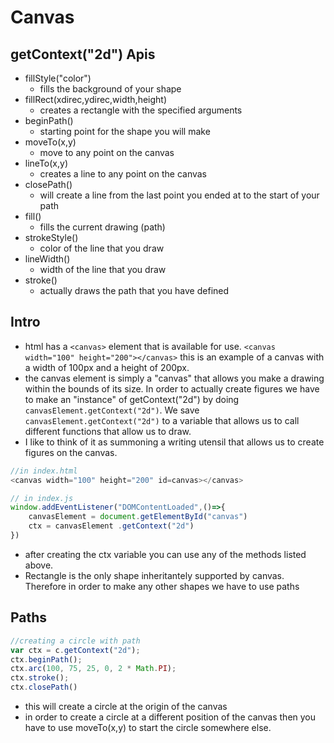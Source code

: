 # Canvas 
## getContext("2d") Apis
* fillStyle("color")
    * fills the background of your shape
* fillRect(xdirec,ydirec,width,height)
    * creates a rectangle with the specified arguments
* beginPath()
    * starting point for the shape you will make
* moveTo(x,y)
    * move to any point on the canvas 
* lineTo(x,y)
    * creates a line to any point on the canvas
* closePath()
    * will create a line from the last point you ended at to the start of your path
* fill()
    * fills the current drawing (path)
* strokeStyle()
    * color of the line that you draw
* lineWidth()
    * width of the line that you draw
* stroke()
    * actually draws the path that you have defined 

## Intro 
* html has a ```<canvas>``` element that is available for use. ```<canvas width="100" height="200"></canvas>``` this is an example of a canvas with a width of 100px and a height of 200px.
* the canvas element is simply a "canvas" that allows you make a drawing within the bounds of its size. In order to actually create figures we have to make an "instance" of getContext("2d") by doing ```canvasElement.getContext("2d")```. We save ```canvasElement.getContext("2d")``` to a variable that allows us to call different functions that allow us to draw. 
* I like to think of it as summoning a writing utensil that allows us to create figures on the canvas. 
```javascript
//in index.html
<canvas width="100" height="200" id=canvas></canvas>

// in index.js 
window.addEventListener("DOMContentLoaded",()=>{
    canvasElement = document.getElementById("canvas")
    ctx = canvasElement .getContext("2d")
})
```
* after creating the ctx variable you can use any of the methods listed above.
* Rectangle is the only shape inheritantely supported by canvas. Therefore in order to make any other shapes we have to use paths

## Paths 
```javascript
//creating a circle with path
var ctx = c.getContext("2d");
ctx.beginPath();
ctx.arc(100, 75, 25, 0, 2 * Math.PI);
ctx.stroke();
ctx.closePath()
```
* this will create a circle at the origin of the canvas
* in order to create a circle at a different position of the canvas then you have to use moveTo(x,y) to start the circle somewhere else.


